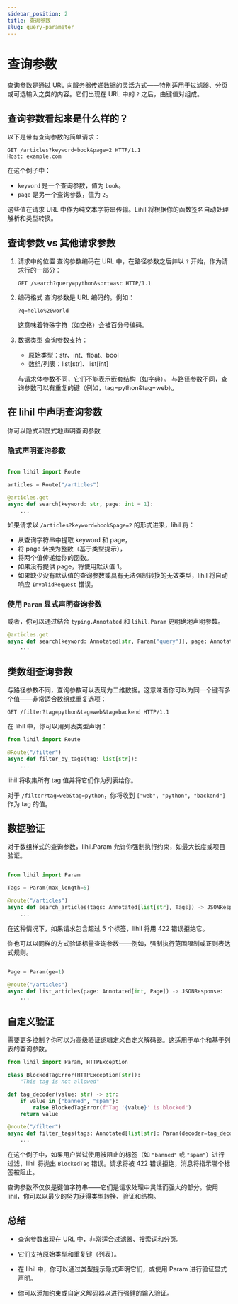 ```yaml
---
sidebar_position: 2
title: 查询参数
slug: query-parameter
---
```


# 查询参数

查询参数是通过 URL 向服务器传递数据的灵活方式——特别适用于过滤器、分页或可选输入之类的内容。它们出现在 URL 中的 `?` 之后，由键值对组成。

## 查询参数看起来是什么样的？

以下是带有查询参数的简单请求：

```http
GET /articles?keyword=book&page=2 HTTP/1.1
Host: example.com
```

在这个例子中：

- `keyword` 是一个查询参数，值为 `book`。
- `page` 是另一个查询参数，值为 `2`。

这些值在请求 URL 中作为纯文本字符串传输。Lihil 将根据你的函数签名自动处理解析和类型转换。

## 查询参数 vs 其他请求参数

1. 请求中的位置
   查询参数编码在 URL 中，在路径参数之后并以 `?` 开始，作为请求行的一部分：

   ```http
   GET /search?query=python&sort=asc HTTP/1.1
   ```

2. 编码格式
   查询参数是 URL 编码的。例如：

   ```http
   ?q=hello%20world
   ```

   这意味着特殊字符（如空格）会被百分号编码。

3. 数据类型
   查询参数支持：

   - 原始类型：str、int、float、bool
   - 数组/列表：list[str]、list[int]

   与请求体参数不同，它们不能表示嵌套结构（如字典）。
   与路径参数不同，查询参数可以有重复的键（例如，tag=python&tag=web）。

## 在 lihil 中声明查询参数

你可以隐式和显式地声明查询参数

### 隐式声明查询参数

```python

from lihil import Route

articles = Route("/articles")

@articles.get
async def search(keyword: str, page: int = 1):
    ...
```

如果请求以 `/articles?keyword=book&page=2` 的形式进来，lihil 将：

- 从查询字符串中提取 keyword 和 page，
- 将 page 转换为整数（基于类型提示），
- 将两个值传递给你的函数。
- 如果没有提供 page，将使用默认值 1。
- 如果缺少没有默认值的查询参数或具有无法强制转换的无效类型，lihil 将自动响应 `InvalidRequest` 错误。

### 使用 `Param` 显式声明查询参数

或者，你可以通过结合 `typing.Annotated` 和 `lihil.Param` 更明确地声明参数。

```python
@articles.get
async def search(keyword: Annotated[str, Param("query")], page: Annotated[int, Param("query")] = 1):
    ...
```

## 类数组查询参数

与路径参数不同，查询参数可以表现为二维数据。这意味着你可以为同一个键有多个值——非常适合数组或重复选项：

```http
GET /filter?tag=python&tag=web&tag=backend HTTP/1.1
```

在 lihil 中，你可以用列表类型声明：

```python
from lihil import Route

@Route("/filter")
async def filter_by_tags(tag: list[str]):
    ...
```

lihil 将收集所有 tag 值并将它们作为列表给你。

对于 `/filter?tag=web&tag=python`，你将收到 `["web", "python", "backend"]` 作为 tag 的值。

## 数据验证

对于数组样式的查询参数，lihil.Param 允许你强制执行约束，如最大长度或项目验证。

```python

from lihil import Param

Tags = Param(max_length=5)

@route("/articles")
async def search_articles(tags: Annotated[list[str], Tags]) -> JSONResponse:
    ...
```

在这种情况下，如果请求包含超过 5 个标签，lihil 将用 422 错误拒绝它。

你也可以以同样的方式验证标量查询参数——例如，强制执行范围限制或正则表达式规则。

```python

Page = Param(ge=1)

@route("/articles")
async def list_articles(page: Annotated[int, Page]) -> JSONResponse:
    ...
```

## 自定义验证

需要更多控制？你可以为高级验证逻辑定义自定义解码器。这适用于单个和基于列表的查询参数。

```python
from lihil import Param, HTTPException

class BlockedTagError(HTTPException[str]):
    "This tag is not allowed"

def tag_decoder(value: str) -> str:
    if value in {"banned", "spam"}:
        raise BlockedTagError(f"Tag '{value}' is blocked")
    return value

@route("/filter")
async def filter_tags(tags: Annotated[list[str]: Param(decoder=tag_decoder)]) -> JSONResponse:
    ...
```

在这个例子中，如果用户尝试使用被阻止的标签（如 `"banned"` 或 `"spam"`）进行过滤，lihil 将抛出 `BlockedTag` 错误。请求将被 422 错误拒绝，消息将指示哪个标签被阻止。

查询参数不仅仅是键值字符串——它们是请求处理中灵活而强大的部分。使用 lihil，你可以以最少的努力获得类型转换、验证和结构。

## 总结

- 查询参数出现在 URL 中，非常适合过滤器、搜索词和分页。

- 它们支持原始类型和重复键（列表）。

- 在 lihil 中，你可以通过类型提示隐式声明它们，或使用 Param 进行验证显式声明。

- 你可以添加约束或自定义解码器以进行强健的输入验证。